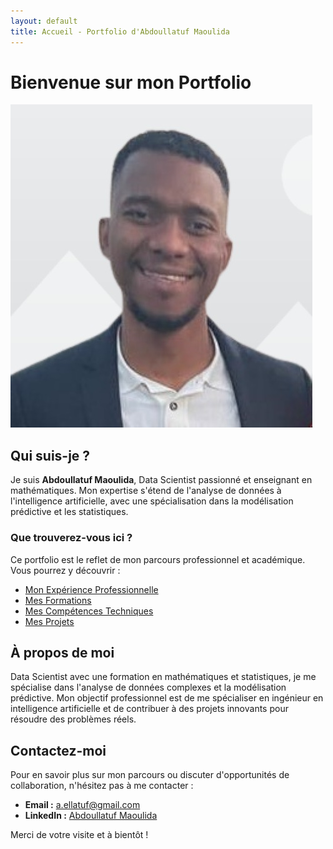 ```yaml
---
layout: default
title: Accueil - Portfolio d'Abdoullatuf Maoulida
---
```


# Bienvenue sur mon Portfolio

![Abdoullatuf Maoulida](/assets/img/img_cv_abdoullatuf.jpg)

## Qui suis-je ?

Je suis **Abdoullatuf Maoulida**, Data Scientist passionné et enseignant en mathématiques. Mon expertise s'étend de l'analyse de données à l'intelligence artificielle, avec une spécialisation dans la modélisation prédictive et les statistiques.

### Que trouverez-vous ici ?

Ce portfolio est le reflet de mon parcours professionnel et académique. Vous pourrez y découvrir :

- [Mon Expérience Professionnelle](/experience)
- [Mes Formations](/education)
- [Mes Compétences Techniques](/competences)
- [Mes Projets](/projects)

## À propos de moi

Data Scientist avec une formation en mathématiques et statistiques, je me spécialise dans l'analyse de données complexes et la modélisation prédictive. Mon objectif professionnel est de me spécialiser en ingénieur en intelligence artificielle et de contribuer à des projets innovants pour résoudre des problèmes réels.

## Contactez-moi

Pour en savoir plus sur mon parcours ou discuter d'opportunités de collaboration, n'hésitez pas à me contacter :

- **Email :** [a.ellatuf@gmail.com](mailto:a.ellatuf@gmail.com)
- **LinkedIn :** [Abdoullatuf Maoulida](https://www.linkedin.com/in/abdoullatuf-maoulida/)

Merci de votre visite et à bientôt !
